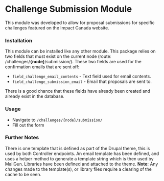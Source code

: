 # Challenge Submission Module
This module was developed to allow for proposal submissions for specific challenges featured on the Impact Canada website.

### Installation
This module can be installed like any other module. This package relies on two fields that must exist on the current node (route: /challenges/**{node}**/submission/). These two fields are used for the confirmation emails that are sent off:
* `field_challenge_email_contents` - Text field used for email contents.
* `field_challenge_submission_email` - Email that proposals are sent to.

There is a good chance that these fields have already been created and already exist in the database.


### Usage
* Navigate to `/challenges/{node}/submission/`
* Fill out the form

### Further Notes
There is one template that is defined as part of the Drupal theme, this is used by both Controller endpoints. An email template has been defined, and uses a helper method to generate a template string which is then used by MailGun. Libraries have been defined and attached to the theme. **Note:** Any changes made to the template(s), or library files require a clearing of the cache to be seen.
